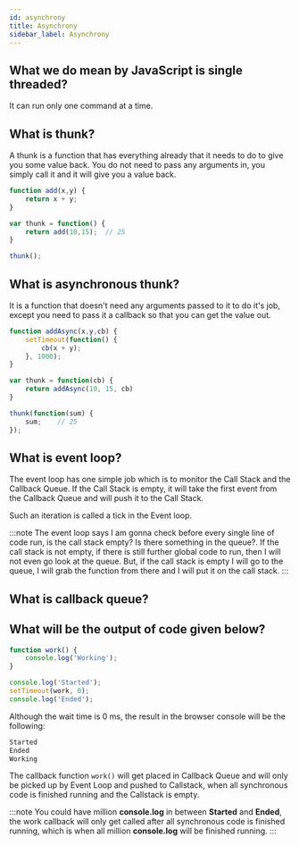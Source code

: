```yaml
---
id: asynchrony
title: Asynchrony
sidebar_label: Asynchrony
---
```


## What we do mean by JavaScript is single threaded?

It can run only one command at a time.

## What is thunk?

A thunk is a function that has everything already that it needs to do to give you some value back. You do not need to pass any arguments in, you simply call it and it will give you a value back.

```js title="synchronous thunk"
function add(x,y) {
    return x + y;
}

var thunk = function() {
    return add(10,15);  // 25
}

thunk();
```

## What is asynchronous thunk?

It is a function that doesn't need any arguments passed to it to do it's job, except you need to pass it a callback so that you can get the value out.

```js title="asynchronous thunk"
function addAsync(x,y,cb) {
    setTimeout(function() {
        cb(x + y);
    }, 1000);
}

var thunk = function(cb) {
    return addAsync(10, 15, cb)
}

thunk(function(sum) {
    sum;    // 25
});
```

## What is event loop?

The event loop has one simple job which is to monitor the Call Stack and the Callback Queue. If the Call Stack is empty, it will take the first event from the Callback Queue and will push it to the Call Stack.

Such an iteration is called a tick in the Event loop.

:::note
The event loop says I am gonna check before every single line of code run, is the call stack empty? Is there something in the queue?. If the call stack is not empty, if there is still further global code to run, then I will not even go look at the queue. But, if the call stack is empty I will go to the queue, I will grab the function from there and I will put it on the call stack.
:::

## What is callback queue?

## What will be the output of code given below?

```js
function work() {
    console.log('Working');
}

console.log('Started');
setTimeout(work, 0);
console.log('Ended');
```

Although the wait time is 0 ms, the result in the browser console will be the following:

```js
Started
Ended
Working
```

The callback function `work()` will get placed in Callback Queue and will only be picked up by Event Loop and pushed to Callstack, when all synchronous code is finished running and the Callstack is empty.

:::note
You could have million **console.log** in between **Started** and **Ended**, the work callback will only get called after all synchronous code is finished running, which is when all million **console.log** will be finished running.
:::